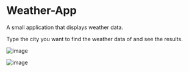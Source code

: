 # Weather-App
A small application that displays weather data.

Type the city you want to find the weather data of and see the results.

![image](https://github.com/BotVasu/Weather-App/assets/83164321/d5226271-d655-4426-bfd7-a62fd5d678ae)


![image](https://github.com/BotVasu/Weather-App/assets/83164321/0df018ba-c759-4721-9bb7-b51294ef7462)
